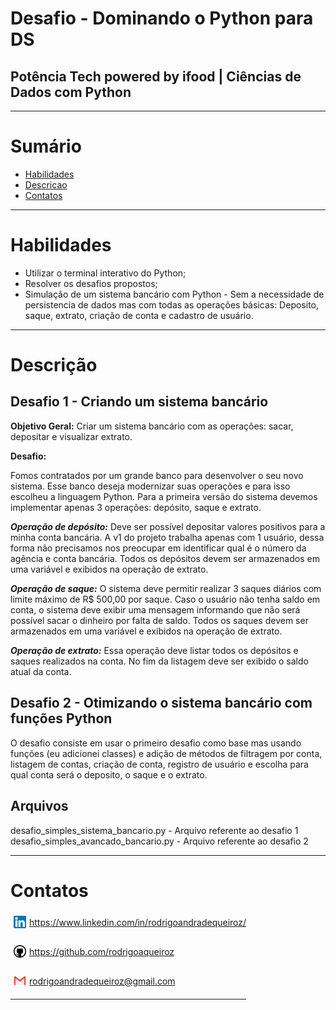 # Desafio - Dominando o Python para DS 
## Potência Tech powered by ifood | Ciências de Dados com Python 
---

# Sumário

- [Habilidades](#habilidades)
- [Descricao](#descricao)
- [Contatos](#contatos)
---

# Habilidades

- Utilizar o terminal interativo do Python;
- Resolver os desafios propostos;
- Simulação de um sistema bancário com Python - Sem a necessidade de persistencia de dados mas com todas as operações básicas: Deposito, saque, extrato, criação de conta e cadastro de usuário.

---

# Descrição

## Desafio 1 - Criando um sistema bancário 

**Objetivo Geral:**
Criar um sistema bancário com as operações: sacar, depositar e visualizar extrato.

**Desafio:**

Fomos contratados por um grande banco para desenvolver o seu novo sistema. Esse banco deseja modernizar suas operações e para isso escolheu a linguagem Python. Para a
primeira versão do sistema devemos implementar apenas 3 operações: depósito, saque e extrato.

***Operação de depósito:***
Deve ser possível depositar valores positivos para a minha conta bancária. A v1 do projeto trabalha apenas com 1 usuário, dessa forma não precisamos nos preocupar em identificar qual é o número da agência e conta bancária. Todos os depósitos devem ser armazenados em uma variável e exibidos na operação de extrato.

***Operação de saque:*** 
O sistema deve permitir realizar 3 saques diários com limite máximo de R$ 500,00 por saque. Caso o usuário não tenha saldo em conta, o sistema deve exibir uma mensagem
informando que não será possível sacar o dinheiro por falta de saldo. Todos os saques devem ser armazenados em uma variável e exibidos na operação de extrato.

***Operação de extrato:*** 
Essa operação deve listar todos os depósitos e saques realizados na conta. No fim da listagem deve ser exibido o saldo atual da conta.

## Desafio 2 - Otimizando o sistema bancário com funções Python

O desafio consiste em usar o primeiro desafio como base mas usando funções (eu adicionei classes) e adição de métodos de filtragem por conta, listagem de contas, criação de conta, registro de usuário e escolha para qual conta será o deposito, o saque e o extrato.

## Arquivos
desafio_simples_sistema_bancario.py - Arquivo referente ao desafio 1 <br>
desafio_simples_avancado_bancario.py - Arquivo referente ao desafio 2

---
# Contatos

<div style="display: flex; align-items: center; justify-content: space-between;">
  <div>
    <div style="display: flex; align-items: center;">
      <img src="./assets/images/linkedin-logo.png" alt="linkedin-logo" style="width:20px; padding: 5px"/> <a href='https://www.linkedin.com/in/rodrigoandradequeiroz/'> https://www.linkedin.com/in/rodrigoandradequeiroz/
      </a>
    </div>
    <br/>
    <div style="display: flex;align-items: center;">
      <img src="./assets/images/github-logo.png" alt="github-logo" style="width:20px; padding: 5px"/> 
      <a href='https://github.com/rodrigoaqueiroz'>
      https://github.com/rodrigoaqueiroz
      </a>
    </div>
    <br/>
    <div style="display: flex;align-items: center;">
      <img src="./assets/images/email-logo.png" alt="email-logo" style= 'width:20px; padding: 5px'/></img>
      <a href="mailto:rodrigoandradequeiroz@gmail.com">rodrigoandradequeiroz@gmail.com</a>
    </div>

---

